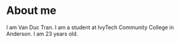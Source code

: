 # About me
I am Van Duc Tran.
I am a student at IvyTech Community College in Anderson.
I am 23 years old.

